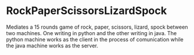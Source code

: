 # RockPaperScissorsLizardSpock
Mediates a 15 rounds game of rock, paper, scissors, lizard, spock between two machines. One writing in python and the other writing in java. The python machine works as the client in the process of comunication while the java machine works as the server.
